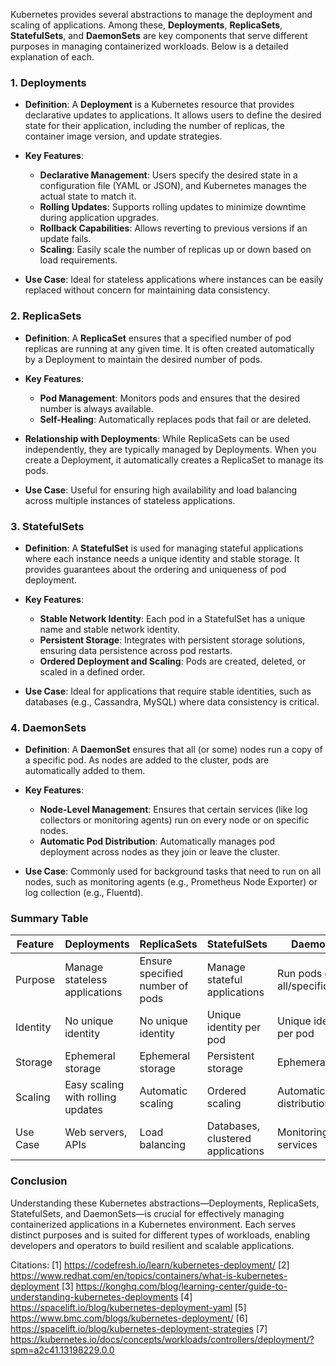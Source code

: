 Kubernetes provides several abstractions to manage the deployment and scaling of applications. Among these, **Deployments**, **ReplicaSets**, **StatefulSets**, and **DaemonSets** are key components that serve different purposes in managing containerized workloads. Below is a detailed explanation of each.

### 1. Deployments

- **Definition**: A **Deployment** is a Kubernetes resource that provides declarative updates to applications. It allows users to define the desired state for their application, including the number of replicas, the container image version, and update strategies.

- **Key Features**:
  - **Declarative Management**: Users specify the desired state in a configuration file (YAML or JSON), and Kubernetes manages the actual state to match it.
  - **Rolling Updates**: Supports rolling updates to minimize downtime during application upgrades.
  - **Rollback Capabilities**: Allows reverting to previous versions if an update fails.
  - **Scaling**: Easily scale the number of replicas up or down based on load requirements.

- **Use Case**: Ideal for stateless applications where instances can be easily replaced without concern for maintaining data consistency.

### 2. ReplicaSets

- **Definition**: A **ReplicaSet** ensures that a specified number of pod replicas are running at any given time. It is often created automatically by a Deployment to maintain the desired number of pods.

- **Key Features**:
  - **Pod Management**: Monitors pods and ensures that the desired number is always available.
  - **Self-Healing**: Automatically replaces pods that fail or are deleted.
  
- **Relationship with Deployments**: While ReplicaSets can be used independently, they are typically managed by Deployments. When you create a Deployment, it automatically creates a ReplicaSet to manage its pods.

- **Use Case**: Useful for ensuring high availability and load balancing across multiple instances of stateless applications.

### 3. StatefulSets

- **Definition**: A **StatefulSet** is used for managing stateful applications where each instance needs a unique identity and stable storage. It provides guarantees about the ordering and uniqueness of pod deployment.

- **Key Features**:
  - **Stable Network Identity**: Each pod in a StatefulSet has a unique name and stable network identity.
  - **Persistent Storage**: Integrates with persistent storage solutions, ensuring data persistence across pod restarts.
  - **Ordered Deployment and Scaling**: Pods are created, deleted, or scaled in a defined order.

- **Use Case**: Ideal for applications that require stable identities, such as databases (e.g., Cassandra, MySQL) where data consistency is critical.

### 4. DaemonSets

- **Definition**: A **DaemonSet** ensures that all (or some) nodes run a copy of a specific pod. As nodes are added to the cluster, pods are automatically added to them.

- **Key Features**:
  - **Node-Level Management**: Ensures that certain services (like log collectors or monitoring agents) run on every node or on specific nodes.
  - **Automatic Pod Distribution**: Automatically manages pod deployment across nodes as they join or leave the cluster.

- **Use Case**: Commonly used for background tasks that need to run on all nodes, such as monitoring agents (e.g., Prometheus Node Exporter) or log collection (e.g., Fluentd).

### Summary Table

| Feature          | Deployments                          | ReplicaSets                        | StatefulSets                       | DaemonSets                        |
|------------------|-------------------------------------|-----------------------------------|-----------------------------------|-----------------------------------|
| Purpose          | Manage stateless applications        | Ensure specified number of pods   | Manage stateful applications       | Run pods on all/specific nodes    |
| Identity         | No unique identity                   | No unique identity                | Unique identity per pod           | Unique identity per pod           |
| Storage          | Ephemeral storage                    | Ephemeral storage                 | Persistent storage                 | Ephemeral storage                  |
| Scaling          | Easy scaling with rolling updates    | Automatic scaling                  | Ordered scaling                    | Automatic distribution             |
| Use Case         | Web servers, APIs                    | Load balancing                     | Databases, clustered applications   | Monitoring/logging services        |

### Conclusion

Understanding these Kubernetes abstractions—Deployments, ReplicaSets, StatefulSets, and DaemonSets—is crucial for effectively managing containerized applications in a Kubernetes environment. Each serves distinct purposes and is suited for different types of workloads, enabling developers and operators to build resilient and scalable applications.

Citations:
[1] https://codefresh.io/learn/kubernetes-deployment/
[2] https://www.redhat.com/en/topics/containers/what-is-kubernetes-deployment
[3] https://konghq.com/blog/learning-center/guide-to-understanding-kubernetes-deployments
[4] https://spacelift.io/blog/kubernetes-deployment-yaml
[5] https://www.bmc.com/blogs/kubernetes-deployment/
[6] https://spacelift.io/blog/kubernetes-deployment-strategies
[7] https://kubernetes.io/docs/concepts/workloads/controllers/deployment/?spm=a2c41.13198229.0.0